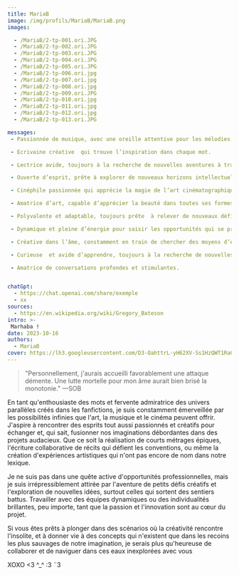 ```yaml
---
title: MariaB
image: /img/profils/MariaB/MariaB.png
images:

  - /MariaB/2-tp-001.ori.JPG
  - /MariaB/2-tp-002.ori.JPG
  - /MariaB/2-tp-003.ori.JPG
  - /MariaB/2-tp-004.ori.JPG
  - /MariaB/2-tp-005.ori.JPG
  - /MariaB/2-tp-006.ori.jpg
  - /MariaB/2-tp-007.ori.jpg
  - /MariaB/2-tp-008.ori.jpg
  - /MariaB/2-tp-009.ori.JPG
  - /MariaB/2-tp-010.ori.jpg
  - /MariaB/2-tp-011.ori.jpg
  - /MariaB/2-tp-012.ori.jpg
  - /MariaB/2-tp-013.ori.JPG

messages:
 - Passionnée de musique, avec une oreille attentive pour les mélodies envoûtantes.

 - Ecrivaine créative  qui trouve l’inspiration dans chaque mot.

 - Lectrice avide, toujours à la recherche de nouvelles aventures à travers les pages.

 - Ouverte d’esprit, prête à explorer de nouveaux horizons intellectuels.

 - Cinéphile passionnée qui apprécie la magie de l’art cinématographique.

 - Amatrice d’art, capable d’apprécier la beauté dans toutes ses formes.

 - Polyvalente et adaptable, toujours prête  à relever de nouveaux défis.

 - Dynamique et pleine d’énergie pour saisir les opportunités qui se présentent.

 - Créative dans l’âme, constamment en train de chercher des moyens d’exprimer votre vision.

 - Curieuse  et avide d’apprendre, toujours à la recherche de nouvelles connaissances.

 - Amatrice de conversations profondes et stimulantes.


chatGpt:
  - https://chat.openai.com/share/exemple
  - xx
sources:
  - https://en.wikipedia.org/wiki/Gregory_Bateson
intro: >-
 Marhaba ! 
date: 2023-10-16
authors:
  - MariaB
cover: https://lh3.googleusercontent.com/D3-OahttrL-yH62XV-Ss1HzQWT1RaCeAowh_b24TSPUbfilOv559cGrzrExTklxin0oOrZ4RlyPYe85coUMZDSTCqgMOlsofyLm3RKFzhwONddZRf8X_=w2400-rj
---
```





> "Personnellement, j'aurais accueilli favorablement une attaque démente. Une lutte mortelle pour mon âme aurait bien brisé la monotonie." —SOB 



  En tant qu'enthousiaste des mots et fervente admiratrice des univers parallèles créés dans les fanfictions, je suis constamment émerveillée par les possibilités infinies que l'art, la musique et le cinéma peuvent offrir. J'aspire à rencontrer des esprits tout aussi passionnés et créatifs pour échanger et, qui sait, fusionner nos imaginations débordantes dans des projets audacieux. Que ce soit la réalisation de courts métrages épiques, l'écriture collaborative de récits qui défient les conventions, ou même la création d'expériences artistiques qui n'ont pas encore de nom dans notre lexique.

Je ne suis pas dans une quête active d'opportunités professionnelles, mais je suis irrépressiblement attirée par l'aventure de petits défis créatifs et l'exploration de nouvelles idées, surtout celles qui sortent des sentiers battus. Travailler avec des équipes dynamiques ou des individualités brillantes, peu importe, tant que la passion et l'innovation sont au cœur du projet.

Si vous êtes prêts à plonger dans des scénarios où la créativité rencontre l'insolite, et à donner vie à des concepts qui n'existent que dans les recoins les plus sauvages de notre imagination, je serais plus qu'heureuse de collaborer et de naviguer dans ces eaux inexplorées avec vous  

XOXO <3 ^_^ :3 ¨3

 
